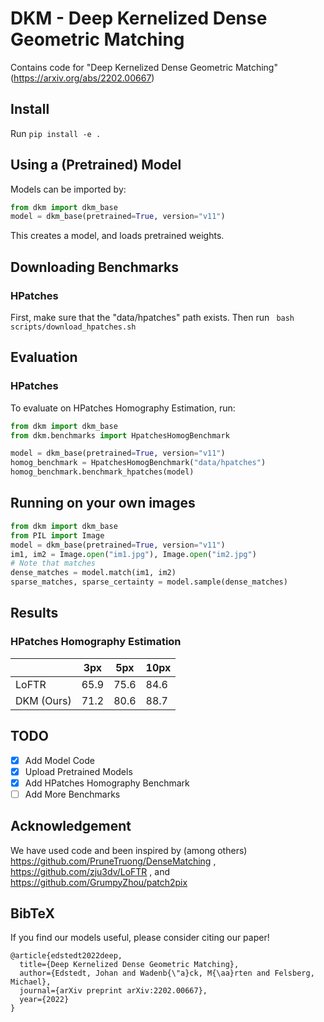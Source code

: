 # DKM - Deep Kernelized Dense Geometric Matching
Contains code for "Deep Kernelized Dense Geometric Matching" (https://arxiv.org/abs/2202.00667)

## Install
Run ``pip install -e .``

## Using a (Pretrained) Model
Models can be imported by:
``` python
from dkm import dkm_base
model = dkm_base(pretrained=True, version="v11")
```
This creates a model, and loads pretrained weights.

## Downloading Benchmarks
### HPatches
First, make sure that the "data/hpatches" path exists.
Then run
`` bash scripts/download_hpatches.sh``


## Evaluation
### HPatches
To evaluate on HPatches Homography Estimation, run:

``` python
from dkm import dkm_base
from dkm.benchmarks import HpatchesHomogBenchmark

model = dkm_base(pretrained=True, version="v11")
homog_benchmark = HpatchesHomogBenchmark("data/hpatches")
homog_benchmark.benchmark_hpatches(model)
```

## Running on your own images
``` python
from dkm import dkm_base
from PIL import Image
model = dkm_base(pretrained=True, version="v11")
im1, im2 = Image.open("im1.jpg"), Image.open("im2.jpg")
# Note that matches 
dense_matches = model.match(im1, im2)
sparse_matches, sparse_certainty = model.sample(dense_matches)
```
## Results 

### HPatches Homography Estimation

|| 3px | 5px | 10px |
|-| ----------- | ----------- | --------- |
| LoFTR | 65.9 | 75.6 | 84.6 |
| DKM (Ours) | 71.2 | 80.6 | 88.7 |

## TODO
- [x] Add Model Code
- [x] Upload Pretrained Models
- [x] Add HPatches Homography Benchmark
- [ ] Add More Benchmarks

## Acknowledgement
We have used code and been inspired by (among others) https://github.com/PruneTruong/DenseMatching , https://github.com/zju3dv/LoFTR , and https://github.com/GrumpyZhou/patch2pix  

## BibTeX
If you find our models useful, please consider citing our paper!
```
@article{edstedt2022deep,
  title={Deep Kernelized Dense Geometric Matching},
  author={Edstedt, Johan and Wadenb{\"a}ck, M{\aa}rten and Felsberg, Michael},
  journal={arXiv preprint arXiv:2202.00667},
  year={2022}
}
```
